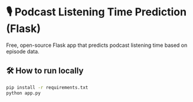 # 🎙️ Podcast Listening Time Prediction (Flask)

Free, open-source Flask app that predicts podcast listening time based on episode data.

## 🛠 How to run locally

```bash
pip install -r requirements.txt
python app.py

